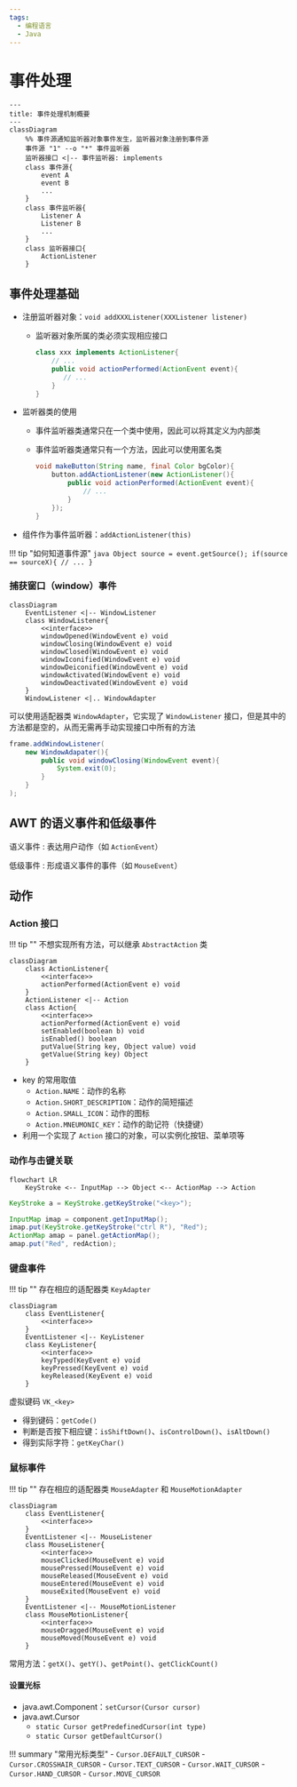 ```yaml
---
tags:
  - 编程语言
  - Java
---
```

事件处理
===

```mermaid
---
title: 事件处理机制概要
---
classDiagram
    %% 事件源通知监听器对象事件发生，监听器对象注册到事件源
    事件源 "1" --o "*" 事件监听器
    监听器接口 <|-- 事件监听器: implements
    class 事件源{
        event A
        event B
        ...
    }
    class 事件监听器{
        Listener A
        Listener B
        ...
    }
    class 监听器接口{
        ActionListener
    }
```

## 事件处理基础

* 注册监听器对象：`void addXXXListener(XXXListener listener)`
    - 监听器对象所属的类必须实现相应接口

        ```java
        class xxx implements ActionListener{
            // ...
            public void actionPerformed(ActionEvent event){
               // ...
            }
        }
        ```

* 监听器类的使用
    - 事件监听器类通常只在一个类中使用，因此可以将其定义为内部类
    - 事件监听器类通常只有一个方法，因此可以使用匿名类

        ```java
        void makeButton(String name, final Color bgColor){
            button.addActionListener(new ActionListener(){
                public void actionPerformed(ActionEvent event){
                    // ...
                }
            });
        }
        ```
      
* 组件作为事件监听器：`addActionListener(this)`

!!! tip "如何知道事件源"
    ```java
    Object source = event.getSource();
    if(source == sourceX){
            // ...
    }
    ```

### 捕获窗口（window）事件

```mermaid
classDiagram
    EventListener <|-- WindowListener
    class WindowListener{
        <<interface>>
        windowOpened(WindowEvent e) void
        windowClosing(WindowEvent e) void
        windowClosed(WindowEvent e) void
        windowIconified(WindowEvent e) void
        windowDeiconified(WindowEvent e) void
        windowActivated(WindowEvent e) void
        windowDeactivated(WindowEvent e) void
    }
    WindowListener <|.. WindowAdapter
```

可以使用适配器类 `WindowAdapter`，它实现了 `WindowListener` 接口，但是其中的方法都是空的，从而无需再手动实现接口中所有的方法

```java title="匿名适配器类"
frame.addWindowListener(
    new WindowAdapater(){
        public void windowClosing(WindowEvent event){
            System.exit(0);
        }
    }
);
```

## AWT 的语义事件和低级事件

语义事件
: 表达用户动作（如 `ActionEvent`）

低级事件
: 形成语义事件的事件（如 `MouseEvent`）

## 动作

### Action 接口

!!! tip ""
    不想实现所有方法，可以继承 `AbstractAction` 类

```mermaid
classDiagram
    class ActionListener{
        <<interface>>
        actionPerformed(ActionEvent e) void
    }
    ActionListener <|-- Action
    class Action{
        <<interface>>
        actionPerformed(ActionEvent e) void
        setEnabled(boolean b) void
        isEnabled() boolean
        putValue(String key, Object value) void
        getValue(String key) Object
    }
```

* key 的常用取值
    - `Action.NAME`：动作的名称
    - `Action.SHORT_DESCRIPTION`：动作的简短描述
    - `Action.SMALL_ICON`：动作的图标
    - `Action.MNEUMONIC_KEY`：动作的助记符（快捷键）
* 利用一个实现了 `Action` 接口的对象，可以实例化按钮、菜单项等

### 动作与击键关联

```mermaid
flowchart LR
    KeyStroke <-- InputMap --> Object <-- ActionMap --> Action
```

```java
KeyStroke a = KeyStroke.getKeyStroke("<key>");

InputMap imap = component.getInputMap();
imap.put(KeyStroke.getKeyStroke("ctrl R"), "Red");
ActionMap amap = panel.getActionMap();
amap.put("Red", redAction);
```

### 键盘事件

!!! tip ""
    存在相应的适配器类 `KeyAdapter`

```mermaid
classDiagram
    class EventListener{
        <<interface>>
    }
    EventListener <|-- KeyListener
    class KeyListener{
        <<interface>>
        keyTyped(KeyEvent e) void
        keyPressed(KeyEvent e) void
        keyReleased(KeyEvent e) void
    }
```

虚拟键码 `VK_<key>`

* 得到键码：`getCode()`
* 判断是否按下相应键：`isShiftDown()`、`isControlDown()`、`isAltDown()`
* 得到实际字符：`getKeyChar()`

### 鼠标事件

!!! tip ""
    存在相应的适配器类 `MouseAdapter` 和 `MouseMotionAdapter`

```mermaid
classDiagram
    class EventListener{
        <<interface>>
    }
    EventListener <|-- MouseListener
    class MouseListener{
        <<interface>>
        mouseClicked(MouseEvent e) void
        mousePressed(MouseEvent e) void
        mouseReleased(MouseEvent e) void
        mouseEntered(MouseEvent e) void
        mouseExited(MouseEvent e) void
    }
    EventListener <|-- MouseMotionListener
    class MouseMotionListener{
        <<interface>>
        mouseDragged(MouseEvent e) void
        mouseMoved(MouseEvent e) void
    }
```

常用方法：`getX()`、`getY()`、`getPoint()`、`getClickCount()`

#### 设置光标

* java.awt.Component：`setCursor(Cursor cursor)`
* java.awt.Cursor
    - `static Cursor getPredefinedCursor(int type)`
    - `static Cursor getDefaultCursor()`

!!! summary "常用光标类型"
    - `Cursor.DEFAULT_CURSOR`
    - `Cursor.CROSSHAIR_CURSOR`
    - `Cursor.TEXT_CURSOR`
    - `Cursor.WAIT_CURSOR`
    - `Cursor.HAND_CURSOR`
    - `Cursor.MOVE_CURSOR`
